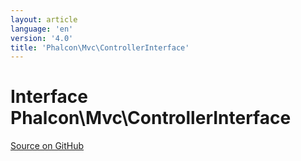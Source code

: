 ```yaml
---
layout: article
language: 'en'
version: '4.0'
title: 'Phalcon\Mvc\ControllerInterface'
---
```

# Interface **Phalcon\Mvc\ControllerInterface**

<a href="https://github.com/phalcon/cphalcon/tree/v4.0.0/phalcon/mvc/controllerinterface.zep" class="btn btn-default btn-sm">Source on GitHub</a>

